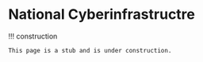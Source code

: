 # National Cyberinfrastructre

<!-- markdownlint-disable MD046 -->
!!! construction

    This page is a stub and is under construction.
<!-- markdownlint-enable MD046 -->
